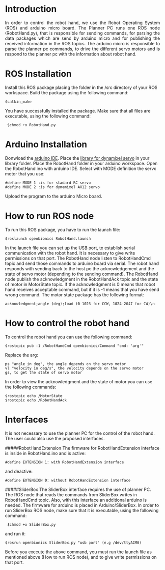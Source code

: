 # Introduction

<p style='text-align: justify;'>
In order to control the robot hand, we use the Robot Operating System (ROS) and arduino micro board.
The Planner PC runs one ROS node (RobotHand.py), that is responsible for sending commands, for parsing the data packages which are send by 
arduino micro and for publishing the received information in the ROS topics.
The arduino micro is responsible to parse the planner pc commands, to drive the different servo motors and is respond to the planner pc with
the information about robot hand.
</p>

# ROS Installation

Install this ROS package placing the folder in the /src directory of your ROS workspace. Build the package using the following command:

    $catkin_make

You have successfully installed the package. Make sure that all files are executable, using the following command:

     $chmod +x RobotHand.py

# Arduino Installation

Donwload the [arduino IDE](http://arduino.cc/en/main/software).
Place the [library for dynamixel servo](https://github.com/OpenBionics/Robot-Hands/tree/master/Software/Arduino/Libraries/DynamixelSerial) in 
your library folder. 
Place the RobotHand folder in your arduino workspace.
Open the RobotHand.ino with arduino IDE.
Select with MODE definition the servo motor that you use:

    #define MODE 1 :is for stadard RC servo
    #define MODE 2 :is for dynamixel AX12 servo

Upload the program to the arduino Micro board.

# How to run ROS node

To run this ROS package, you have to run the launch file:

    $roslaunch openbionics RobotHand.launch

In the launch file you can set up the USB port, to establish serial communication with the robot hand. It is necessary to give write permissions
on that port. The RobotHand node listen to RobotHandCmd topic and send those commands to arduino board via serial. The robot hand responds with 
sending back to the host pc the acknowledgement and the state of servo motor (depending to the sending command). The RobotHand node publish the 
acknowledgment in the RobotHandAck topic and the state of motor in MotorState topic.
If the acknowledgment is 0 means that robot hand receives acceptable command, but if it is -1 means that you have send wrong command. The motor 
state package has the following format:
    
    acknowledgment;angle (deg);load (0-1023 for CCW, 1024-2047 for CW)\n

# How to control the robot hand

To control the robot hand you can use the following command:

    $rostopic pub -1 /RobotHandCmd openbionics/Command "cmd: 'arg'" 

Replace the arg: 

    ps "angle in deg", the angle depends on the servo motor
    vl "velocity in deg/s", the velocity depends on the servo motor
    gs, to get the state of servo motor

In order to view the acknowledgment and the state of motor you can use the following commands:

	$rostopic echo /MotorState
	$rostopic echo /RobotHandAck

# Interfaces

It is not necessary to use the planner PC for the control of the robot hand. The user could also use the proposed interfaces.

#####RobotHandExtension
The firmware for RobotHandExtension interface is inside in RobotHand.ino and is active:

    #define EXTENSION 1: with RobotHandExtension interface 

and deactive:

    #define EXTENSION 0: without RobotHandExtension interface

#####SliderBox
The SliderBox interface requires the use of planner PC. The ROS node that reads the commands from SliderBox writes in RobotHandCmd topic.
Also, with this interface an additional arduino is needed. The firmware for arduino is placed in Arduino/SliderBox.
In order to run SliderBox ROS node, make sure that it is executable, using the following command:

     $chmod +x SliderBox.py

and run it:

    $rosrun openbionics SliderBox.py "usb port" (e.g /dev/ttyACM0)

Before you execute the above command, you must run the launch file as mentioned above (How to run ROS node), and to give write
permissions on that port.
